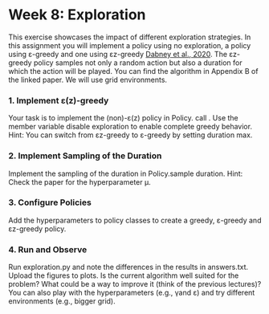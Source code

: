 # Week 8: Exploration
This exercise showcases the impact of different exploration strategies. In this assignment you will implement a policy using no exploration, a policy using ε-greedy and one using εz-greedy [Dabney et al., 2020](https://arxiv.org/pdf/2006.01782.pdf). 
The εz-greedy policy samples not only a random action but also a duration for which the action will be played. You can find the algorithm in Appendix B of the linked paper. 
We will use grid environments. 
### 1. Implement ε(z)-greedy
Your task is to implement the (non)-ε(z) policy in Policy. call . Use the member variable disable exploration to enable complete greedy behavior. Hint: You can switch from εz-greedy to ε-greedy by setting duration max.
### 2. Implement Sampling of the Duration
Implement the sampling of the duration in Policy.sample duration. Hint: Check the paper for the hyperparameter μ.
### 3. Configure Policies
Add the hyperparameters to policy classes to create a greedy, ε-greedy and εz-greedy policy.
### 4. Run and Observe
Run exploration.py and note the differences in the results in answers.txt. Upload the figures to plots. Is the current algorithm well suited for the problem? What could be a way to improve it (think of the previous lectures)? You can also play with the hyperparameters (e.g., γand ε) and try different environments (e.g., bigger grid).